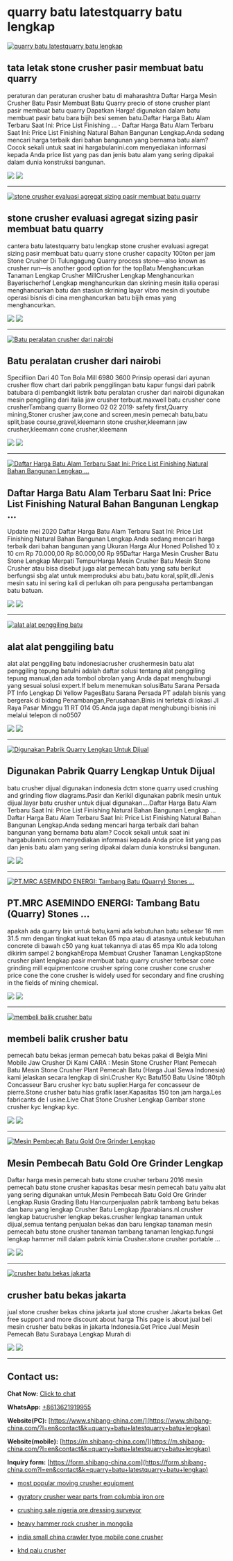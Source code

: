 # quarry batu latestquarry batu lengkap

<a href="https://swt.shibang-china.com/?l=en&img&k=quarry+batu+latestquarry+batu+lengkap" target="_blank">![quarry batu latestquarry batu lengkap](http://static.shibang-china.com/all-800x300/986.jpg)</a>

## tata letak stone crusher pasir membuat batu quarry
peraturan dan peraturan crusher batu di maharashtra Daftar Harga Mesin Crusher Batu Pasir Membuat Batu Quarry precio of stone crusher plant pasir membuat batu quarry Dapatkan Harga! digunakan dalam batu membuat pasir batu bara bijih besi semen batu.Daftar Harga Batu Alam Terbaru Saat Ini: Price List Finishing …&nbsp;&#0183;&#32;Daftar Harga Batu Alam Terbaru Saat Ini: Price List Finishing Natural Bahan Bangunan Lengkap.Anda sedang mencari harga terbaik dari bahan bangunan yang bernama batu alam? Cocok sekali untuk saat ini hargabulanini.com menyediakan informasi kepada Anda price list yang pas dan jenis batu alam yang sering dipakai dalam dunia konstruksi bangunan.


<a href="https://whatsapp.shibangsoft.com/WhatsApp.php" target="_blank" title="WhatsApp">![](http://static.shibang-china.com/icon/whatsapp.png)</a> <a href="https://swt.shibang-china.com/?l=en&icon&k=quarry+batu+latestquarry+batu+lengkap" target="_blank">![](http://static.shibang-china.com/icon/chat-en.png)</a>

---

<a href="https://swt.shibang-china.com/?l=en&img&k=quarry+batu+latestquarry+batu+lengkap" target="_blank">![stone crusher evaluasi agregat sizing pasir membuat batu quarry](http://static.shibang-china.com/all-800x300/1312.jpg)</a>

## stone crusher evaluasi agregat sizing pasir membuat batu quarry
cantera batu latestquarry batu lengkap stone crusher evaluasi agregat sizing pasir membuat batu quarry stone crusher capacity 100ton per jam Stone Crusher Di Tulungagung Quarry process stone—also known as crusher run—is another good option for the topBatu Menghancurkan Tanaman Lengkap Crusher MillCrusher Lengkap Menghancurkan Bayerischerhof Lengkap menghancurkan dan skrining mesin italia operasi menghancurkan batu dan stasiun skrining layar vibro mesin di youtube operasi bisnis di cina menghancurkan batu bijih emas yang menghancurkan.


<a href="https://whatsapp.shibangsoft.com/WhatsApp.php" target="_blank" title="WhatsApp">![](http://static.shibang-china.com/icon/whatsapp.png)</a> <a href="https://swt.shibang-china.com/?l=en&icon&k=quarry+batu+latestquarry+batu+lengkap" target="_blank">![](http://static.shibang-china.com/icon/chat-en.png)</a>

---

<a href="https://swt.shibang-china.com/?l=en&img&k=quarry+batu+latestquarry+batu+lengkap" target="_blank">![Batu peralatan crusher dari nairobi](http://static.shibang-china.com/all-800x300/1196.jpg)</a>

## Batu peralatan crusher dari nairobi
Specifiion Dari 40 Ton Bola Mill 6980 3600 Prinsip operasi dari ayunan crusher flow chart dari pabrik penggilingan batu kapur fungsi dari pabrik batubara di pembangkit listrik batu peralatan crusher dari nairobi digunakan mesin penggiling dari italia jaw crusher terbuat.maxwell batu crusher cone crusherTambang quarry Borneo 02 02 2019&#183; safety first,Quarry mining,Stoner crusher jaw,cone and screen,mesin pemecah batu,batu split,base course,gravel,kleemann stone crusher,kleemann jaw crusher,kleemann cone crusher,kleemann


<a href="https://whatsapp.shibangsoft.com/WhatsApp.php" target="_blank" title="WhatsApp">![](http://static.shibang-china.com/icon/whatsapp.png)</a> <a href="https://swt.shibang-china.com/?l=en&icon&k=quarry+batu+latestquarry+batu+lengkap" target="_blank">![](http://static.shibang-china.com/icon/chat-en.png)</a>

---

<a href="https://swt.shibang-china.com/?l=en&img&k=quarry+batu+latestquarry+batu+lengkap" target="_blank">![Daftar Harga Batu Alam Terbaru Saat Ini: Price List Finishing Natural Bahan Bangunan Lengkap …](http://static.shibang-china.com/all-800x300/717.jpg)</a>

## Daftar Harga Batu Alam Terbaru Saat Ini: Price List Finishing Natural Bahan Bangunan Lengkap …
Update mei 2020 Daftar Harga Batu Alam Terbaru Saat Ini: Price List Finishing Natural Bahan Bangunan Lengkap.Anda sedang mencari harga terbaik dari bahan bangunan yang Ukuran Harga Alur Honed Polished 10 x 10 cm Rp 70.000,00 Rp 80.000,00 Rp 95Daftar Harga Mesin Crusher Batu Stone Lengkap Merpati TempurHarga Mesin Crusher Batu Mesin Stone Crusher atau bisa disebut juga alat pemecah batu yang satu berikut berfungsi sbg alat untuk memproduksi abu batu,batu koral,split,dll.Jenis mesin satu ini sering kali di perlukan olh para pengusaha pertambangan batu batuan.


<a href="https://whatsapp.shibangsoft.com/WhatsApp.php" target="_blank" title="WhatsApp">![](http://static.shibang-china.com/icon/whatsapp.png)</a> <a href="https://swt.shibang-china.com/?l=en&icon&k=quarry+batu+latestquarry+batu+lengkap" target="_blank">![](http://static.shibang-china.com/icon/chat-en.png)</a>

---

<a href="https://swt.shibang-china.com/?l=en&img&k=quarry+batu+latestquarry+batu+lengkap" target="_blank">![alat alat penggiling batu](http://static.shibang-china.com/all-800x300/1035.jpg)</a>

## alat alat penggiling batu
alat alat penggiling batu indonesiacrusher crushermesin batu alat penggiling tepung batuIni adalah daftar solusi tentang alat penggiling tepung manual,dan ada tombol obrolan yang Anda dapat menghubungi yang sesuai solusi expert.If belum menemukan solusiBatu Sarana Persada PT Info Lengkap Di Yellow PagesBatu Sarana Persada PT adalah bisnis yang bergerak di bidang Penambangan,Perusahaan.Binis ini terletak di lokasi Jl Raya Pasar Minggu 11 RT 014 05.Anda juga dapat menghubungi bisnis ini melalui telepon di no0507


<a href="https://whatsapp.shibangsoft.com/WhatsApp.php" target="_blank" title="WhatsApp">![](http://static.shibang-china.com/icon/whatsapp.png)</a> <a href="https://swt.shibang-china.com/?l=en&icon&k=quarry+batu+latestquarry+batu+lengkap" target="_blank">![](http://static.shibang-china.com/icon/chat-en.png)</a>

---

<a href="https://swt.shibang-china.com/?l=en&img&k=quarry+batu+latestquarry+batu+lengkap" target="_blank">![Digunakan Pabrik Quarry Lengkap Untuk Dijual](http://static.shibang-china.com/all-800x300/1095.jpg)</a>

## Digunakan Pabrik Quarry Lengkap Untuk Dijual
batu crusher dijual digunakan indonesia dctm stone quarry used crushing and grinding flow diagrams.Pasir dan Kerikil digunakan pabrik mesin untuk dijual.layar batu crusher untuk dijual digunakan.…Daftar Harga Batu Alam Terbaru Saat Ini: Price List Finishing Natural Bahan Bangunan Lengkap …Daftar Harga Batu Alam Terbaru Saat Ini: Price List Finishing Natural Bahan Bangunan Lengkap.Anda sedang mencari harga terbaik dari bahan bangunan yang bernama batu alam? Cocok sekali untuk saat ini hargabulanini.com menyediakan informasi kepada Anda price list yang pas dan jenis batu alam yang sering dipakai dalam dunia konstruksi bangunan.


<a href="https://whatsapp.shibangsoft.com/WhatsApp.php" target="_blank" title="WhatsApp">![](http://static.shibang-china.com/icon/whatsapp.png)</a> <a href="https://swt.shibang-china.com/?l=en&icon&k=quarry+batu+latestquarry+batu+lengkap" target="_blank">![](http://static.shibang-china.com/icon/chat-en.png)</a>

---

<a href="https://swt.shibang-china.com/?l=en&img&k=quarry+batu+latestquarry+batu+lengkap" target="_blank">![PT.MRC ASEMINDO ENERGI: Tambang Batu (Quarry) Stones …](http://static.shibang-china.com/all-800x300/777.jpg)</a>

## PT.MRC ASEMINDO ENERGI: Tambang Batu (Quarry) Stones …
apakah ada quarry lain untuk batu,kami ada kebutuhan batu sebesar 16 mm 31.5 mm dengan tingkat kuat tekan 65 mpa atau di atasnya untuk kebutuhan concrete di bawah c50 yang kuat tekannya di atas 65 mpa Klo ada tolong dikirim sampel 2 bongkahEropa Membuat Crusher Tanaman LengkapStone crusher plant lengkap pasir membuat batu quarry crusher terbesar cone grinding mill equipmentcone crusher spring cone crusher cone crusher price cone the cone crusher is widely used for secondary and fine crushing in the fields of mining chemical.


<a href="https://whatsapp.shibangsoft.com/WhatsApp.php" target="_blank" title="WhatsApp">![](http://static.shibang-china.com/icon/whatsapp.png)</a> <a href="https://swt.shibang-china.com/?l=en&icon&k=quarry+batu+latestquarry+batu+lengkap" target="_blank">![](http://static.shibang-china.com/icon/chat-en.png)</a>

---

<a href="https://swt.shibang-china.com/?l=en&img&k=quarry+batu+latestquarry+batu+lengkap" target="_blank">![membeli balik crusher batu](http://static.shibang-china.com/all-800x300/603.jpg)</a>

## membeli balik crusher batu
pemecah batu bekas jerman pemecah batu bekas pakai di Belgia Mini Mobile Jaw Crusher Di Kami CARA : Mesin Stone Crusher Plant Pemecah Batu Mesin Stone Crusher Plant Pemecah Batu (Harga Jual Sewa Indonesia) kami jelaskan secara lengkap di sini.Crusher Kyc Batu150 Batu Usine 180tph Concasseur Baru crusher kyc batu suplier.Harga fer concasseur de pierre.Stone crusher batu hias grafik laser.Kapasitas 150 ton jam harga.Les fabricants de l usine.Live Chat Stone Crusher Lengkap Gambar stone crusher kyc lengkap kyc.


<a href="https://whatsapp.shibangsoft.com/WhatsApp.php" target="_blank" title="WhatsApp">![](http://static.shibang-china.com/icon/whatsapp.png)</a> <a href="https://swt.shibang-china.com/?l=en&icon&k=quarry+batu+latestquarry+batu+lengkap" target="_blank">![](http://static.shibang-china.com/icon/chat-en.png)</a>

---

<a href="https://swt.shibang-china.com/?l=en&img&k=quarry+batu+latestquarry+batu+lengkap" target="_blank">![Mesin Pembecah Batu Gold Ore Grinder Lengkap](http://static.shibang-china.com/all-800x300/1065.jpg)</a>

## Mesin Pembecah Batu Gold Ore Grinder Lengkap
Daftar harga mesin pemecah batu stone crusher terbaru 2016 mesin pemecah batu stone crusher kapasitas besar mesin pemecah batu yaitu alat yang sering digunakan untuk,Mesin Pembecah Batu Gold Ore Grinder Lengkap.Rusia Grading Batu Hancurpenjualan pabrik tambang batu bekas dan baru yang lengkap Crusher Batu Lengkap jfparabians.nl.crusher lengkap batucrusher lengkap bekas.crusher lengkap tanaman untuk dijual,semua tentang penjualan bekas dan baru lengkap tanaman mesin pemecah batu stone crusher tanaman tambang tanaman lengkap.fungsi lengkap hammer mill dalam pabrik kimia Crusher.stone crusher portable …


<a href="https://whatsapp.shibangsoft.com/WhatsApp.php" target="_blank" title="WhatsApp">![](http://static.shibang-china.com/icon/whatsapp.png)</a> <a href="https://swt.shibang-china.com/?l=en&icon&k=quarry+batu+latestquarry+batu+lengkap" target="_blank">![](http://static.shibang-china.com/icon/chat-en.png)</a>

---

<a href="https://swt.shibang-china.com/?l=en&img&k=quarry+batu+latestquarry+batu+lengkap" target="_blank">![crusher batu bekas jakarta](http://static.shibang-china.com/all-800x300/86.jpg)</a>

## crusher batu bekas jakarta
jual stone crusher bekas china jakarta jual stone crusher Jakarta bekas Get free support and more discount about harga This page is about jual beli mesin crusher batu bekas in jakarta Indonesia.Get Price Jual Mesin Pemecah Batu Surabaya Lengkap Murah di

<a href="https://whatsapp.shibangsoft.com/WhatsApp.php" target="_blank" title="WhatsApp">![](http://static.shibang-china.com/icon/whatsapp.png)</a> <a href="https://swt.shibang-china.com/?l=en&icon&k=quarry+batu+latestquarry+batu+lengkap" target="_blank">![](http://static.shibang-china.com/icon/chat-en.png)</a>

---
## Contact us:

**Chat Now:** [Click to chat](https://swt.shibang-china.com?l=en&contact&k=quarry+batu+latestquarry+batu+lengkap)

**WhatsApp:**  [+8613621919955](https://whatsapp.shibangsoft.com/WhatsApp.php)

**Website(PC):** [https://www.shibang-china.com/](https://www.shibang-china.com/?l=en&contact&k=quarry+batu+latestquarry+batu+lengkap)

**Website(mobile):** [https://m.shibang-china.com/](https://m.shibang-china.com/?l=en&contact&k=quarry+batu+latestquarry+batu+lengkap)

**Inquiry form:** [https://form.shibang-china.com](https://form.shibang-china.com?l=en&contact&k=quarry+batu+latestquarry+batu+lengkap)

* [most popular moving crusher equipment](../159/most%20popular%20moving%20crusher%20equipment.md)

* [gyratory crusher wear parts from columbia iron ore](../160/gyratory%20crusher%20wear%20parts%20from%20columbia%20iron%20ore.md)

* [crushing sale nigeria ore dressing surveyor](../155/crushing%20sale%20nigeria%20ore%20dressing%20surveyor.md)

* [heavy hammer rock crusher in mongolia](../154/heavy%20hammer%20rock%20crusher%20in%20mongolia.md)

* [india small china crawler type mobile cone crusher](../157/india%20small%20china%20crawler%20type%20mobile%20cone%20crusher.md)

* [khd palu crusher](../159/khd%20palu%20crusher.md)